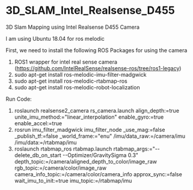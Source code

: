 # 3D_SLAM_Intel_Realsense_D455
3D Slam Mapping using Intel Realsense D455 Camera

I am using Ubuntu 18.04 for ros melodic 

First, we need to install the following ROS Packages for using the camera
1. ROS1 wrapper for intel real sense camera (https://github.com/IntelRealSense/realsense-ros/tree/ros1-legacy)
2. sudo apt-get install ros-melodic-imu-filter-madgwick
3. sudo apt-get install ros-melodic-rtabmap-ros
4. sudo apt-get install ros-melodic-robot-localization


Run Code:
1. roslaunch realsense2_camera rs_camera.launch align_depth:=true unite_imu_method:="linear_interpolation" enable_gyro:=true enable_accel:=true
2. rosrun imu_filter_madgwick imu_filter_node _use_mag:=false _publish_tf:=false _world_frame:="enu" /imu/data_raw:=/camera/imu /imu/data:=/rtabmap/imu
3. roslaunch rtabmap_ros rtabmap.launch rtabmap_args:="--delete_db_on_start --Optimizer/GravitySigma 0.3" depth_topic:=/camera/aligned_depth_to_color/image_raw rgb_topic:=/camera/color/image_raw camera_info_topic:=/camera/color/camera_info approx_sync:=false wait_imu_to_init:=true imu_topic:=/rtabmap/imu

